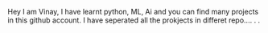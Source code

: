 Hey I am Vinay, I have learnt python, ML, Ai and you can find many projects in this github account. I have seperated all the prokjects in differet repo....
.
.
